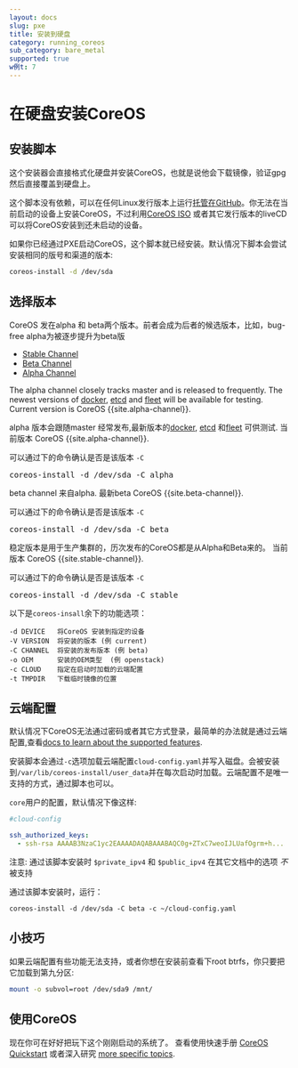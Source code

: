 ```yaml
---
layout: docs
slug: pxe
title: 安装到硬盘
category: running_coreos
sub_category: bare_metal
supported: true
w例t: 7
---
```


# 在硬盘安装CoreOS

## 安装脚本

这个安装器会直接格式化硬盘并安装CoreOS，也就是说他会下载镜像，验证gpg然后直接覆盖到硬盘上。

这个脚本没有依赖，可以在任何Linux发行版本上运行[托管在GitHub](https://raw.github.com/coreos/init/master/bin/coreos-install "coreos-install")。你无法在当前启动的设备上安装CoreOS，不过利用[CoreOS ISO]({{site.url}}/docs/running-coreos/platforms/iso/) 或者其它发行版本的liveCD可以将CoreOS安装到还未启动的设备。

如果你已经通过PXE启动CoreOS，这个脚本就已经安装。默认情况下脚本会尝试安装相同的版号和渠道的版本:


```sh
coreos-install -d /dev/sda
```

##  选择版本

CoreOS 发在alpha 和 beta两个版本。前者会成为后者的候选版本，比如，bug-free alpha为被逐步提升为beta版

<div id="install">
  <ul class="nav nav-tabs">
    <li class="active"><a href="#stable-create" data-toggle="tab">Stable Channel</a></li>
    <li><a href="#beta-create" data-toggle="tab">Beta Channel</a></li>
    <li><a href="#alpha-create" data-toggle="tab">Alpha Channel</a></li>
  </ul>
  <div class="tab-content coreos-docs-image-table">
    <div class="tab-pane" id="alpha-create">
      <p>The alpha channel closely tracks master and is released to frequently. The newest versions of <a href="{{site.url}}/using-coreos/docker">docker</a>, <a href="{{site.url}}/using-coreos/etcd">etcd</a> and <a href="{{site.url}}/using-coreos/clustering">fleet</a> will be available for testing. Current version is CoreOS {{site.alpha-channel}}.</p>
      <p>alpha 版本会跟随master 经常发布,最新版本的<a href="{{site.url}}/using-coreos/docker">docker</a>, <a href="{{site.url}}/using-coreos/etcd">etcd</a> 和<a href="{{site.url}}/using-coreos/clustering">fleet</a> 可供测试. 当前版本 CoreOS {{site.alpha-channel}}.</p>
      <p>可以通过下的命令确认是否是该版本 <code>-C</code> </p>
      <pre>coreos-install -d /dev/sda -C alpha</pre>
    </div>
    <div class="tab-pane" id="beta-create">
      <p>beta channel 来自alpha. 最新beta CoreOS {{site.beta-channel}}.</p>
      <p>可以通过下的命令确认是否是该版本 <code>-C</code> </p>
      <pre>coreos-install -d /dev/sda -C beta</pre>
    </div>
    <div class="tab-pane active" id="stable-create">
      <p>稳定版本是用于生产集群的，历次发布的CoreOS都是从Alpha和Beta来的。 当前版本 CoreOS {{site.stable-channel}}.</p>
      <p>可以通过下的命令确认是否是该版本 <code>-C</code> </p>
      <pre>coreos-install -d /dev/sda -C stable</pre>
    </div>
  </div>
</div>

以下是`coreos-insall`余下的功能选项：

```
-d DEVICE   将CoreOS 安装到指定的设备
-V VERSION  将安装的版本 (例 current)
-C CHANNEL  将安装的发布版本 (例 beta)
-o OEM      安装的OEM类型  (例 openstack)
-c CLOUD    指定在启动时加载的云端配置
-t TMPDIR   下载临时镜像的位置
```

## 云端配置

默认情况下CoreOS无法通过密码或者其它方式登录，最简单的办法就是通过云端配置,查看[docs to learn about the supported features][cloud-config].

安装脚本会通过`-c`选项加载云端配置`cloud-config.yaml`并写入磁盘。会被安装到`/var/lib/coreos-install/user_data`并在每次启动时加载。云端配置不是唯一支持的方式，通过脚本也可以。

`core`用户的配置，默认情况下像这样:

```yaml
#cloud-config

ssh_authorized_keys:
  - ssh-rsa AAAAB3NzaC1yc2EAAAADAQABAAABAQC0g+ZTxC7weoIJLUafOgrm+h...
```

注意: 通过该脚本安装时 `$private_ipv4` 和 `$public_ipv4` 在其它文档中的选项 *不* 被支持 

通过该脚本安装时，运行：

```
coreos-install -d /dev/sda -C beta -c ~/cloud-config.yaml
```

[cloud-config]: {{site.url}}/docs/cluster-management/setup/cloudinit-cloud-config

## 小技巧

如果云端配置有些功能无法支持，或者你想在安装前查看下root btrfs，你只要把它加载到第九分区:

```sh
mount -o subvol=root /dev/sda9 /mnt/
```

## 使用CoreOS

现在你可在好好把玩下这个刚刚启动的系统了。
查看使用快速手册 [CoreOS Quickstart]({{site.url}}/docs/quickstart) 或者深入研究 [more specific topics]({{site.url}}/docs).
